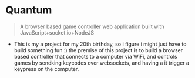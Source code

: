 # Quantum

> A browser based game controller web application built with JavaScript+socket.io+NodeJS

- This is my a project for my 20th birthday, so i figure i might just have to build something fun :)
  the premise of this project is to build a browser based controller that connects to a computer via
  WiFi, and controls games by sendking keycodes over websockets, and having a it trigger a keypress on
  the computer.
